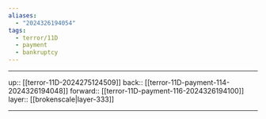 ```yaml
---
aliases:
  - "2024326194054"
tags:
  - terror/11D
  - payment
  - bankruptcy
---
```




***

up:: [[terror-11D-2024275124509]]
back:: [[terror-11D-payment-114-2024326194048]]
forward:: [[terror-11D-payment-116-2024326194100]]
layer:: [[brokenscale|layer-333]]

***
